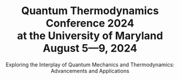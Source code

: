 ---
widget: blank
active: true
headless: false

# Order that this section appears on the page.
weight: 10

title: Quantum Thermodynamics Conference 2024 <br/> at the University of Maryland <br/> August 5—9, 2024
subtitle: "Exploring the Interplay of Quantum Mechanics and Thermodynamics: Advancements and Applications"

design:
  columns: '1'
  background:
    image: Conference2.webp
    image_darken: .6
    image_parallax: false
    image_position: bottom left
    image_size: cover
    text_color_light: true
spacing:
    padding: ['130px', '0', '20px', '0']
advanced:
  css_class: fullscreen
---